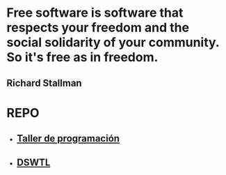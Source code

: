 # Free software is software that respects your freedom and the social solidarity of your community. So it's free as in freedom.

## Richard Stallman

# REPO

* ## [Taller de programación](https://github.com/taller-programacion)
* ## [DSWTL](https://github.com/danjrosales)
